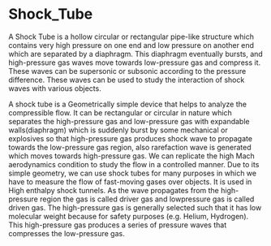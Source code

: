 # Shock_Tube
A Shock Tube is a hollow circular or rectangular pipe-like structure which contains very high pressure on one end and low pressure on another end which are separated by a diaphragm. This diaphragm eventually bursts, and high-pressure gas waves move towards low-pressure gas and compress it. These waves can be supersonic or subsonic according to the pressure difference. These waves can be used to study the interaction of shock waves with various objects.


A shock tube is a Geometrically simple device that helps to analyze the compressible flow. It can be rectangular or circular in nature which separates the high-pressure gas and low-pressure gas with expandable walls(diaphragm) which is suddenly burst by some mechanical or explosives so that high-pressure gas produces shock wave to propagate towards the low-pressure gas region, also rarefaction wave is generated which moves towards high-pressure gas. We can replicate the high Mach aerodynamics condition to study the flow in a controlled manner. Due to its simple geometry, we can use shock tubes for many purposes in which we have to measure the flow of fast-moving gases over objects. It is used in High enthalpy shock tunnels. As the wave propagates from the high-pressure region the gas is called driver gas and lowpressure gas is called driven gas. The high-pressure gas is generally selected such that it has low molecular weight because for safety purposes (e.g. Helium, Hydrogen). This high-pressure gas produces a series of pressure waves that compresses the low-pressure gas.
